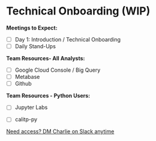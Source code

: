 # Technical Onboarding (WIP)

**Meetings to Expect:**

- [ ]  Day 1: Introduction / Technical Onboarding
- [ ]  Daily Stand-Ups

**Team Resources- All Analysts:**

- [ ]  Google Cloud Console / Big Query
- [ ]  Metabase
- [ ]  Github

**Team Resources - Python Users:**

- [ ]  Jupyter Labs
- [ ]  calitp-py


<a href="https://cal-itp.slack.com/team/U027GAVHFST" target="_blank">Need access? DM Charlie on Slack anytime</a>
